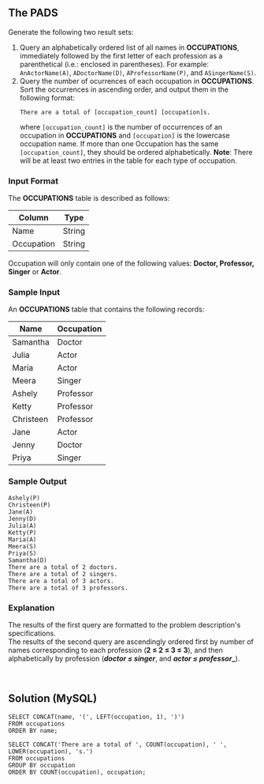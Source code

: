 [comment]: <> (Written: 25-Mar-2002)

## The PADS
Generate the following two result sets:
1. Query an alphabetically ordered list of all names in **OCCUPATIONS**, immediately followed by the first letter of each profession as a parenthetical (i.e.: enclosed in parentheses). 
For example: `AnActorName(A)`, `ADoctorName(D)`, `AProfessorName(P)`, and `ASingerName(S)`.
2. Query the number of ocurrences of each occupation in **OCCUPATIONS**. Sort the occurrences in ascending order, and output them in the following format:
   ```
   There are a total of [occupation_count] [occupation]s.
   ```
   where `[occupation_count]` is the number of occurrences of an occupation in **OCCUPATIONS** and `[occupation]` is the lowercase occupation name. 
   If more than one Occupation has the same `[occupation_count]`, they should be ordered alphabetically.
   **Note**: There will be at least two entries in the table for each type of occupation.

### Input Format
The **OCCUPATIONS** table is described as follows: 

| Column     | Type   |
|------------|--------|
| Name       | String |
| Occupation | String |

Occupation will only contain one of the following values: **Doctor, Professor, Singer** or **Actor**.

### Sample Input
An **OCCUPATIONS** table that contains the following records:

| Name      | Occupation |
|-----------|------------|
| Samantha  | Doctor     |
| Julia     | Actor      |
| Maria     | Actor      |
| Meera     | Singer     |
| Ashely    | Professor  |
| Ketty     | Professor  |
| Christeen | Professor  |
| Jane      | Actor      |
| Jenny     | Doctor     |
| Priya     | Singer     |

### Sample Output
```
Ashely(P)
Christeen(P)
Jane(A)
Jenny(D)
Julia(A)
Ketty(P)
Maria(A)
Meera(S)
Priya(S)
Samantha(D)
There are a total of 2 doctors.
There are a total of 2 singers.
There are a total of 3 actors.
There are a total of 3 professors.
```

### Explanation
The results of the first query are formatted to the problem description's specifications.\
The results of the second query are ascendingly ordered first by number of names corresponding to each profession (**2 &#8804; 2 &#8804; 3 &#8804; 3**),
and then alphabetically by profession (**_doctor &#8804; singer_**, and **_actor &#8804; professor__**).

&nbsp;
## Solution (MySQL)
```
SELECT CONCAT(name, '(', LEFT(occupation, 1), ')')
FROM occupations
ORDER BY name;

SELECT CONCAT('There are a total of ', COUNT(occupation), ' ', LOWER(occupation), 's.')
FROM occupations
GROUP BY occupation
ORDER BY COUNT(occupation), occupation;
```
